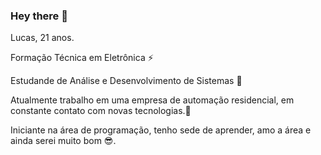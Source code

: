 ### Hey there 👋

Lucas, 21 anos.

Formação Técnica em Eletrônica ⚡ 

Estudande de Análise e Desenvolvimento de Sistemas 👾

Atualmente trabalho em uma empresa de automação residencial, em constante contato com novas tecnologias.🥰

Iniciante na área de programação, tenho sede de aprender, amo a área e ainda serei muito bom 😎.

<div>
  <a href="https://www.youtube.com/watch?v=7YvAYIJSSZY&ab_channel=RockwellVEVO">
